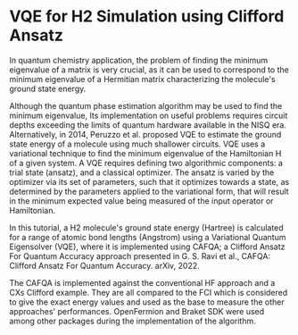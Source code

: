 # VQE for H2 Simulation using Clifford Ansatz

In quantum chemistry application, the problem of finding the minimum eigenvalue of a matrix is very crucial, as it can be used to correspond to the minimum eigenvalue of a Hermitian matrix characterizing the molecule's ground state energy.

Although the quantum phase estimation algorithm may be used to find the minimum eigenvalue, Its implementation on useful problems requires circuit depths exceeding the limits of quantum hardware available in the NISQ era. Alternatively, in 2014, Peruzzo et al. proposed VQE to estimate the ground state energy of a molecule using much shallower circuits. VQE uses a variational technique to find the minimum eigenvalue of the Hamiltonian H of a given system. A VQE requires defining two algorithmic components: a trial state (ansatz), and a classical optimizer. The ansatz is varied by the optimizer via its set of parameters, such that it optimizes towards a state, as determined by the parameters applied to the variational form, that will result in the minimum expected value being measured of the input operator or Hamiltonian.

In this tutorial, a H2 molecule's ground state energy (Hartree) is calculated for a range of atomic bond lengths (Angstrom) using a Variational Quantum Eigensolver (VQE), where it is implemented using CAFQA; a Clifford Ansatz For Quantum Accuracy approach presented in G. S. Ravi et al., CAFQA: Clifford Ansatz For Quantum Accuracy. arXiv, 2022.

The CAFQA is implemented against the conventional HF approach and a CXs Clifford example. They are all compared to the FCI which is considered to give the exact energy values and used as the base to measure the other approaches' performances. OpenFermion and Braket SDK were used among other packages during the implementation of the algorithm.
